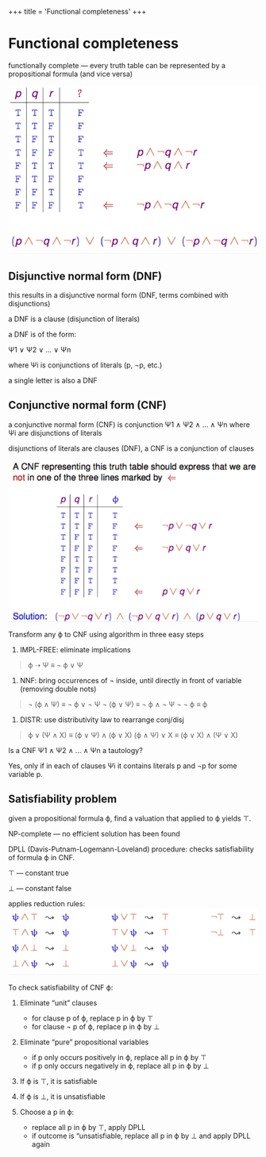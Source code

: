 +++
title = 'Functional completeness'
+++
# Functional completeness
functionally complete — every truth table can be represented by a propositional formula (and vice versa)

![screenshot.png](8297585d069e3ecfc5a670e14fd18623.png)

## Disjunctive normal form (DNF)

this results in a disjunctive normal form (DNF, terms combined with disjunctions)

a DNF is a clause (disjunction of literals)

a DNF is of the form:

Ψ1 ∨ Ψ2 ∨ … ∨ Ψn

where Ψi is conjunctions of literals (p, ¬p, etc.)

a single letter is also a DNF

## Conjunctive normal form (CNF)

a conjunctive normal form (CNF) is conjunction Ψ1 ∧ Ψ2 ∧ … ∧ Ψn where Ψi are disjunctions of literals

disjunctions of literals are clauses (DNF), a CNF is a conjunction of clauses

![screenshot.png](3bd83020b473511df602bc0a1820a413.png)

Transform any ϕ to CNF using algorithm in three easy steps
1. IMPL-FREE: eliminate implications
> ϕ ➝ Ψ ≡ ¬ ϕ ∨ Ψ

1. NNF: bring occurrences of ¬ inside, until directly in front of variable (removing double nots)

> ¬ (ϕ ∧ Ψ) ≡ ¬ ϕ ∨ ¬ Ψ
> ¬ (ϕ ∨ Ψ) ≡ ¬ ϕ ∧ ¬ Ψ
> ¬ ¬ ϕ ≡ ϕ
1. DISTR: use distributivity law to rearrange conj/disj
> ϕ ∨ (Ψ ∧ Χ) ≡ (ϕ ∨ Ψ) ∧ (ϕ ∨ Χ)
> (ϕ ∧ Ψ) ∨ Χ ≡ (ϕ ∨ Χ) ∧ (Ψ ∨ Χ)

Is a CNF Ψ1 ∧ Ψ2 ∧ … ∧ Ψn a tautology?

Yes, only if in each of clauses Ψi it contains literals p and ¬p for some variable p.

## Satisfiability problem
given a propositional formula ϕ, find a valuation that applied to ϕ yields ⊤.

NP-complete — no efficient solution has been found

DPLL (Davis-Putnam-Logemann-Loveland) procedure:
checks satisfiability of formula ϕ in CNF.

⊤ — constant true

⊥ — constant false

applies reduction rules:
![screenshot.png](12e10e38c653f0dd99a23ada6e4f05a1.png)

To check satisfiability of CNF ϕ:
1. Eliminate “unit” clauses

    - for clause p of ϕ, replace p in ϕ by ⊤
    - for clause ¬ p of ϕ, replace p in ϕ by ⊥

2. Eliminate “pure” propositional variables

    - if p only occurs positively in ϕ, replace all p in ϕ by ⊤
    - if p only occurs negatively in ϕ, replace all p in ϕ by ⊥

3. If ϕ is ⊤, it is satisfiable
4. If ϕ is ⊥, it is unsatisfiable
5. Choose a p in ϕ:

    - replace all p in ϕ by ⊤, apply DPLL
    - if outcome is “unsatisfiable, replace all p in ϕ by ⊥ and apply DPLL again
